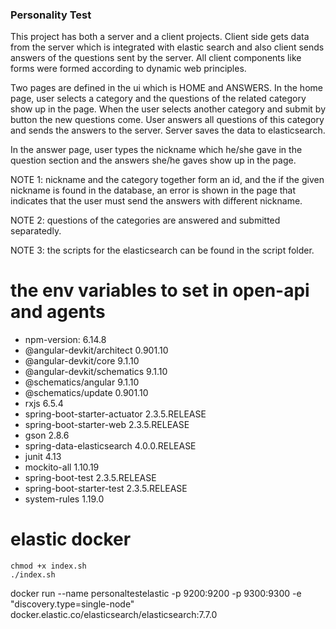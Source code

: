 ### Personality Test

This project has both a server and a client projects. Client side gets data from the server which is integrated 
with elastic search and also client sends answers of the questions sent by the server. All client components like 
forms were formed according to dynamic web principles. 

Two pages are defined in the ui which is HOME and ANSWERS. In the home page, user selects a category and 
the questions of the related category show up in the page. When the user selects another category and 
submit by button the new questions come. User answers all questions of this category and sends the answers to the server. 
Server saves the data to elasticsearch.

In the answer page, user types the nickname which he/she gave in the question section and the answers she/he gaves show up in the page.

NOTE 1: nickname and the category together form an id, and the if the given nickname is found in the database, an error is shown 
in the page that indicates that the user must send the answers with different nickname.

NOTE 2: questions of the categories are answered and submitted separatedly.

NOTE 3: the scripts for the elasticsearch can be found in the script folder. 

# the env variables to set in open-api and agents

- npm-version: 6.14.8
- @angular-devkit/architect    0.901.10
- @angular-devkit/core         9.1.10
- @angular-devkit/schematics   9.1.10
- @schematics/angular          9.1.10
- @schematics/update           0.901.10
- rxjs                         6.5.4
- spring-boot-starter-actuator 2.3.5.RELEASE
- spring-boot-starter-web      2.3.5.RELEASE
- gson 2.8.6
- spring-data-elasticsearch 4.0.0.RELEASE
- junit 4.13
- mockito-all  1.10.19
- spring-boot-test 2.3.5.RELEASE
- spring-boot-starter-test 2.3.5.RELEASE
- system-rules 1.19.0

# elastic docker
```
chmod +x index.sh
./index.sh
```
docker run --name personaltestelastic -p 9200:9200 -p 9300:9300 -e "discovery.type=single-node" docker.elastic.co/elasticsearch/elasticsearch:7.7.0
```
